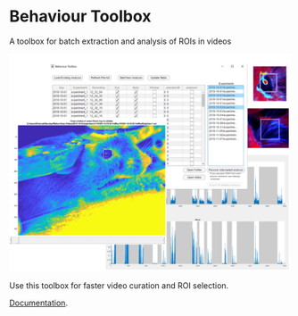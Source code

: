 # Behaviour Toolbox

A toolbox for batch extraction and analysis of ROIs in videos

![Readme_im1](docs\media\Readme_im1.png)

Use this toolbox for faster video curation and ROI selection. 

[Documentation](docs/Documentation.md).